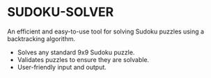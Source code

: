 # SUDOKU-SOLVER
An efficient and easy-to-use tool for solving Sudoku puzzles using a backtracking algorithm.
- Solves any standard 9x9 Sudoku puzzle.
- Validates puzzles to ensure they are solvable.
- User-friendly input and output.
